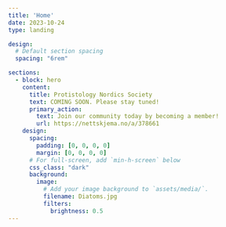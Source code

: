 ```yaml
---
title: 'Home'
date: 2023-10-24
type: landing

design:
  # Default section spacing
  spacing: "6rem"

sections:
  - block: hero
    content:
      title: Protistology Nordics Society
      text: COMING SOON. Please stay tuned!
      primary_action:
        text: Join our community today by becoming a member!
        url: https://nettskjema.no/a/378661
    design:
      spacing:
        padding: [0, 0, 0, 0]
        margin: [0, 0, 0, 0]
      # For full-screen, add `min-h-screen` below
      css_class: "dark"
      background:
        image:
          # Add your image background to `assets/media/`.
          filename: Diatoms.jpg
          filters:
            brightness: 0.5
---
```

